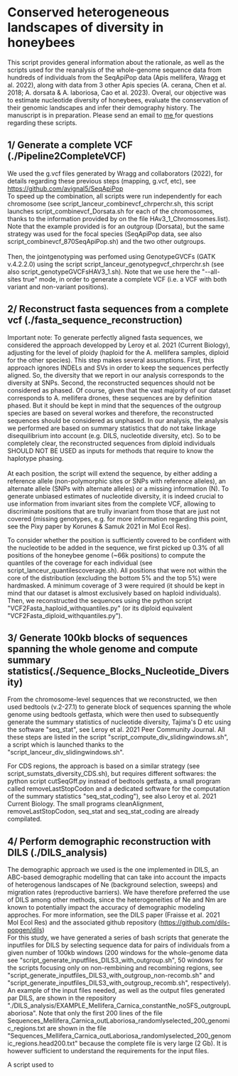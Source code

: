 # Conserved heterogeneous landscapes of diversity in honeybees
This script provides general information about the rationale, as well as the scripts used for the reanalysis of the whole-genome sequence data from hundreds of individuals from the SeqApiPop data (Apis mellifera, Wragg et al. 2022), along with data from 3 other Apis species (A. cerana, Chen et al. 2018; A. dorsata & A. laboriosa, Cao et al. 2023). Overal, our objective was to estimate nucleotide diversity of honeybees, evaluate the conservation of their genomic landscapes and infer their demography history. The manuscript is in preparation. Please send an email to <a href="mailto:thibault.leroy@inrae.fr?subject=[SeqApiPopReanalysis-Github]">me </a> for questions regarding these scripts.

## 1/ Generate a complete VCF (./Pipeline2CompleteVCF)
We used the g.vcf files generated by Wragg and collaborators (2022), for details regarding these previous steps (mapping, g.vcf, etc), see https://github.com/avignal5/SeqApiPop <br>
To speed up the combination, all scripts were run independently for each chromosome (see script_lanceur_combinevcf_chrperchr.sh, this script launches script_combinevcf_Dorsata.sh for each of the chromosomes, thanks to the information provided by on the file HAv3_1_Chromosomes.list). Note that the example provided is for an outgroup (Dorsata), but the same strategy was used for the focal species (SeqApiPop data, see also script_combinevcf_870SeqApiPop.sh) and the two other outgroups. <br><br>
Then, the jointgenotyping was perfomed using GenotypeGVCFs (GATK v.4.2.2.0) using the script script_lanceur_genotypegvcf_chrperchr.sh (see also script_genotypeGVCFsHAV3_1.sh). Note that we use here the "--all-sites true" mode, in order to generate a complete VCF (i.e. a VCF with both variant and non-variant positions). <br>

## 2/ Reconstruct fasta sequences from a complete vcf (./fasta_sequence_reconstruction)
Important note: To generate perfectly aligned fasta sequences, we considered the approach developped by Leroy et al. 2021 (Current Biology), adjusting for the level of ploidy (haploid for the A. mellifera samples, diploid for the other species). This step makes several assumptions. First, this approach ignores INDELs and SVs in order to keep the sequences perfectly aligned. So, the diversity that we report in our analysis corresponds to the diversity at SNPs. Second, the reconstructed sequences should not be considered as phased. Of course, given that the vast majority of our dataset corresponds to A. mellifera drones, these sequences are by definition phased. But it should be kept in mind that the sequences of the outgroup species are based on several workes and therefore, the reconstructed sequences should be considered as unphased. In our analysis, the analysis we performed are based on summary statistics that do not take linkage disequilibrium into account (e.g. DILS, nucleotide diversity, etc). So to be completely clear, the reconstructed sequences from diploid individuals SHOULD NOT BE USED as inputs for methods that require to know the haplotype phasing.<br><br>
At each position, the script will extend the sequence, by either adding a reference allele (non-polymorphic sites or SNPs with reference alleles), an alternate allele (SNPs with alternate alleles) or a missing information (N). To generate unbiased estimates of nucleotide diversity, it is indeed crucial to use information from invariant sites from the complete VCF, allowing to discriminate positions that are trully invariant from those that are just not covered (missing genotypes, e.g. for more information regarding this point, see the Pixy paper by Korunes & Samuk 2021 in Mol Ecol Res).<br>

To consider whether the position is sufficiently covered to be confident with the nucleotide to be added in the sequence, we first picked up 0.3% of all positions of the honeybee genome (~66k positions) to compute the quantiles of the coverage for each individual (see script_lanceur_quantilescoverage.sh). All positions that were not within the core of the distribution (excluding the bottom 5% and the top 5%) were hardmasked. A minimum coverage of 3 were required (it should be kept in mind that our dataset is almost exclusively based on haploid individuals). Then, we reconstructed the sequences using the python script "VCF2Fasta_haploid_withquantiles.py" (or its diploid equivalent "VCF2Fasta_diploid_withquantiles.py").<br>

## 3/ Generate 100kb blocks of sequences spanning the whole genome and compute summary statistics(./Sequence_Blocks_Nucleotide_Diversity)
From the chromosome-level sequences that we reconstructed, we then used bedtools (v.2-27.1) to generate block of sequences spanning the whole genome using bedtools getfasta, which were then used to subsequently generate the summary statistics of nucleotide diversity, Tajima's D etc using the software "seq_stat", see Leroy et al. 2021 Peer Community Journal. All these steps are listed in the script "script_compute_div_slidingwindows.sh", a script which is launched thanks to the "script_lanceur_div_slidingwindows.sh". <br>

For CDS regions, the approach is based on a similar strategy (see script_sumstats_diversity_CDS.sh), but requires different softwares: the python script cutSeqGff.py instead of bedtools getfasta, a small program called removeLastStopCodon and a dedicated software for the computation of the summary statistics "seq_stat_coding"), see also Leroy et al. 2021 Current Biology. The small programs cleanAlignment, removeLastStopCodon, seq_stat and seq_stat_coding are already compilated.

## 4/ Perform demographic reconstruction with DILS (./DILS_analysis)
The demographic approach we used is the one implemented in DILS, an ABC-based demographic modelling that can take into account the impacts of heterogenous landscapes of Ne (background selection, sweeps) and migration rates (reproductive barriers). We have therefore preferred the use of DILS among other methods, since the heterogeneities of Ne and Nm are known to potentially impact the accuracy of demographic modeling approches. For more information, see the DILS paper (Fraisse et al. 2021 Mol Ecol Res) and the associated github repository (https://github.com/dils-popgen/dils) <br>
For this study, we have generated a series of bash scripts that generate the inputfiles for DILS by selecting sequence data for pairs of individuals from a given number of 100kb windows (200 windows for the whole-genome data see "script_generate_inputfiles_DILS3_with_outgroup.sh", 50 windows for the scripts focusing only on non-rembining and recombining regions, see "script_generate_inputfiles_DILS3_with_outgroup_non-recomb.sh" and "script_generate_inputfiles_DILS3_with_outgroup_recomb.sh", respectively). An example of the input files needed, as well as the output files generated par DILS, are shown in the repository "./DILS_analysis/EXAMPLE_Mellifera_Carnica_constantNe_noSFS_outgroupLaboriosa". Note that only the first 200 lines of the file Sequences_Mellifera_Carnica_outLaboriosa_randomlyselected_200_genomic_regions.txt are shown in the file "Sequences_Mellifera_Carnica_outLaboriosa_randomlyselected_200_genomic_regions.head200.txt" because the complete file is very large (2 Gb). It is however sufficient to understand the requirements for the input files. <br>

A script used to 
